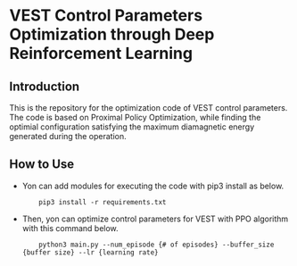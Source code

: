 # VEST Control Parameters Optimization through Deep Reinforcement Learning
## Introduction
This is the repository for the optimization code of VEST control parameters. The code is based on Proximal Policy Optimization, while finding the optimial configuration satisfying the maximum diamagnetic energy generated during the operation. 

## How to Use
- Yon can add modules for executing the code with pip3 install as below. 
    ```
        pip3 install -r requirements.txt
    ```

- Then, yon can optimize control parameters for VEST with PPO algorithm with this command below.
    ```
        python3 main.py --num_episode {# of episodes} --buffer_size {buffer size} --lr {learning rate}
    ```